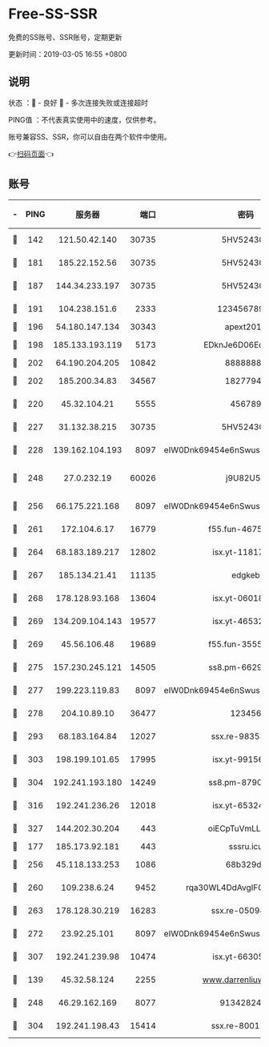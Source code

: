 # Free-SS-SSR

免费的SS账号、SSR账号，定期更新

更新时间：2019-03-05 16:55 +0800

## 说明

状态     ：🙂 - 良好 🙁 - 多次连接失败或连接超时

PING值   ：不代表真实使用中的速度，仅供参考。

账号兼容SS、SSR，你可以自由在两个软件中使用。

👉[扫码页面](https://liesauer.github.io/free-ss-ssr.github.io/)👈

## 账号

|-|PING|服务器|端口|密码|加密方式|区域|
|:----:|:----:|:-----:|-----:|:----:|:----:|:----:|
|🙂|142|121.50.42.140|30735|5HV52430C|aes-256-cfb|JP|
|🙂|181|185.22.152.56|30735|5HV52430C|aes-256-cfb|RU|
|🙂|187|144.34.233.197|30735|5HV52430C|aes-256-cfb|US|
|🙂|191|104.238.151.6|2333|12345678900|aes-256-cfb|JP|
|🙂|196|54.180.147.134|30343|apext2019|chacha20|KR|
|🙂|198|185.133.193.119|5173|EDknJe6D06EoWDaw|aes-256-cfb|US|
|🙂|202|64.190.204.205|10842|88888888|rc4-md5|US|
|🙂|202|185.200.34.83|34567|18277940|aes-256-cfb|US|
|🙂|220|45.32.104.21|5555|456789|aes-256-cfb|SG|
|🙂|227|31.132.38.215|30735|5HV52430C|aes-256-cfb|US|
|🙂|228|139.162.104.193|8097|eIW0Dnk69454e6nSwuspv9DmS201tQ0D|aes-256-cfb|JP|
|🙂|248|27.0.232.19|60026|j9U82U53|xchacha20-ietf-poly1305|HK|
|🙂|256|66.175.221.168|8097|eIW0Dnk69454e6nSwuspv9DmS201tQ0D|aes-256-cfb|US|
|🙂|261|172.104.6.17|16779|f55.fun-46758883|aes-256-cfb|US|
|🙂|264|68.183.189.217|12802|isx.yt-11817272|aes-256-cfb|SG|
|🙂|267|185.134.21.41|11135|edgkeb|aes-256-cfb|GB|
|🙂|268|178.128.93.168|13604|isx.yt-06018557|aes-256-cfb|SG|
|🙂|269|134.209.104.143|19577|isx.yt-46532093|aes-256-cfb|SG|
|🙂|269|45.56.106.48|19689|f55.fun-35553896|aes-256-cfb|US|
|🙂|275|157.230.245.121|14505|ss8.pm-66291298|aes-256-cfb|SG|
|🙂|277|199.223.119.83|8097|eIW0Dnk69454e6nSwuspv9DmS201tQ0D|aes-256-cfb|US|
|🙂|278|204.10.89.10|36477|123456|aes-256-cfb|US|
|🙂|293|68.183.164.84|12027|ssx.re-98353695|aes-256-cfb|US|
|🙂|303|198.199.101.65|17995|isx.yt-99156617|aes-256-cfb|US|
|🙂|304|192.241.193.180|14249|ss8.pm-87905446|aes-256-cfb|US|
|🙂|316|192.241.236.26|12018|isx.yt-65324687|aes-256-cfb|US|
|🙂|327|144.202.30.204|443|oiECpTuVmLLxk4Ts|aes-256-cfb|US|
|🙂|177|185.173.92.181|443|sssru.icu|rc4-md5|RU|
|🙂|256|45.118.133.253|1086|68b329da|aes-256-cfb|SG|
|🙂|260|109.238.6.24|9452|rqa30WL4DdAvgIFG6Fs3znzTa|aes-256-cfb|FR|
|🙂|263|178.128.30.219|16283|ssx.re-05098737|aes-256-cfb|SG|
|🙂|272|23.92.25.101|8097|eIW0Dnk69454e6nSwuspv9DmS201tQ0D|aes-256-cfb|US|
|🙂|307|192.241.239.98|10474|isx.yt-66305789|aes-256-cfb|US|
|🙁|139|45.32.58.124|2255|www.darrenliuwei.com|aes-256-cfb|JP|
|🙁|248|46.29.162.169|8077|9134282479|aes-256-cfb|RU|
|🙁|304|192.241.198.43|15414|ssx.re-80011853|aes-256-cfb|US|
